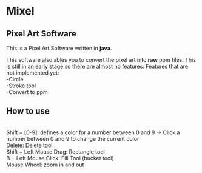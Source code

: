 # Mixel
<h2>Pixel Art Software</h2>
 
This is a Pixel Art Software written in <b>java</b>. 
<p>This software also ables you to convert the pixel art into <b>raw</b> ppm files. This is still in an early stage so there are almost no features. Features that are not implemented yet:
<br>
-Circle
<br>
-Stroke tool
<br>
-Convert to ppm
</p>

<p>
<h2> How to use </h2>
<br>
Shift + [0-9]: defines a color for a number between 0 and 9
 -> Click a number between 0 and 9 to change the current color
<br>
Delete: Delete tool
<br>
Shift + Left Mouse Drag: Rectangle tool
<br>
B + Left Mouse Click: Fill Tool (bucket tool)
<br>
Mouse Wheel: zoom in and out
</p>
